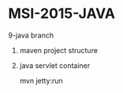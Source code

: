 # MSI-2015-JAVA

9-java branch

   1. maven project structure
   2. java servlet container

         mvn jetty:run
